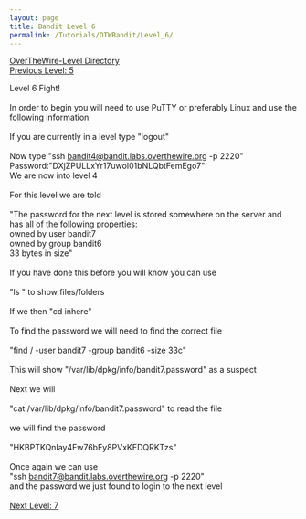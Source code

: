 ```yaml
---
layout: page
title: Bandit Level 6
permalink: /Tutorials/OTWBandit/Level_6/
---
```

[OverTheWire-Level Directory](https://zacvr.github.io/Tutorials/OTWBandit/)
<br/>
[Previous Level: 5](https://zacvr.github.io//Tutorials/OTWBandit/Level_5)
<br/>

Level 6 Fight!
<br/><br/>
In order to begin you will need to use PuTTY or preferably Linux and use the following information
<br/><br/>
If you are currently in a level type "logout"
<br/><br/>
Now type "ssh bandit4@bandit.labs.overthewire.org -p 2220"
<br/>
Password:"DXjZPULLxYr17uwoI01bNLQbtFemEgo7"
<br/>
We are now into level 4
<br/><br/>
For this level we are told
<br/><br/>
"The password for the next level is stored somewhere on the server and has all of the following properties:
<br/>
owned by user bandit7
<br/>
owned by group bandit6
<br/>
33 bytes in size"
<br/><br/>
If you have done this before you will know you can use
<br/><br/>
"ls " to show files/folders
<br/><br/>
If we then "cd inhere"
<br/><br/>
To find the password we will need to find the correct file
<br/><br/>
"find / -user bandit7 -group bandit6 -size 33c"
<br/><br/>
This will show "/var/lib/dpkg/info/bandit7.password" as a suspect
<br/><br/>
Next we will
<br/><br/>
"cat /var/lib/dpkg/info/bandit7.password" to read the file
<br/><br/>
we will find the password
<br/><br/>
"HKBPTKQnIay4Fw76bEy8PVxKEDQRKTzs"
<br/><br/>
Once again we can use
<br/>
"ssh bandit7@bandit.labs.overthewire.org -p 2220"
<br/>
and the password we just found to login to the next level
<br/><br/>
[Next Level: 7](https://zacvr.github.io//Tutorials/OTWBandit/Level_7)
